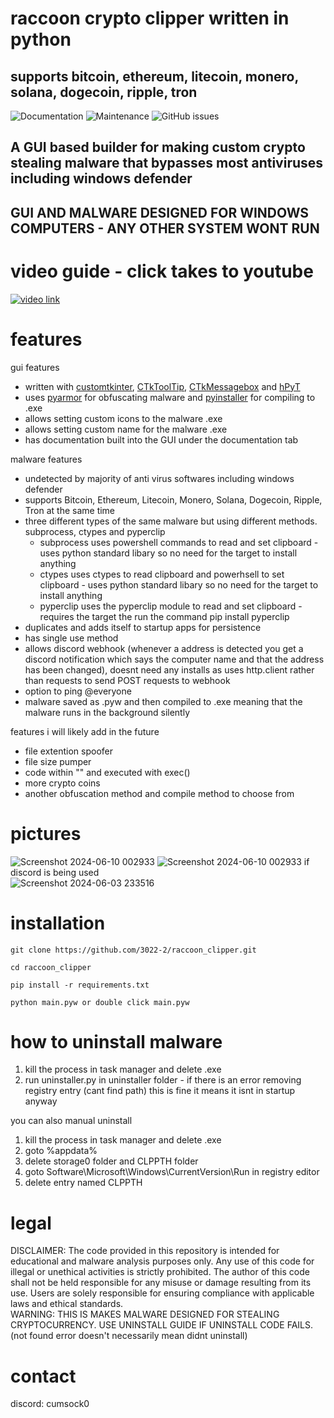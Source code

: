 # raccoon crypto clipper written in python

## **supports bitcoin, ethereum, litecoin, monero, solana, dogecoin, ripple, tron**

![Documentation](https://img.shields.io/badge/documentation-yes-brightgreen)
![Maintenance](https://img.shields.io/maintenance/yes/2025)
![GitHub issues](https://img.shields.io/github/issues/3022-2/raccoon_clipper)

## A GUI based builder for making custom crypto stealing malware that bypasses most antiviruses including windows defender
## GUI AND MALWARE DESIGNED FOR WINDOWS COMPUTERS - ANY OTHER SYSTEM WONT RUN
# video guide - click takes to youtube
[![video link](https://img.youtube.com/vi/Ha9hqmdEzCk/0.jpg)](https://www.youtube.com/watch?v=Ha9hqmdEzCk)
# features
gui features
- written with [customtkinter](https://github.com/TomSchimansky/CustomTkinter), [CTkToolTip](https://github.com/Akascape/CTkToolTip), [CTkMessagebox](https://github.com/Akascape/CTkMessagebox) and [hPyT](https://github.com/Zingzy/hPyT)
- uses [pyarmor](https://github.com/dashingsoft/pyarmor) for obfuscating malware and [pyinstaller](https://github.com/pyinstaller/pyinstaller) for compiling to .exe
- allows setting custom icons to the malware .exe
- allows setting custom name for the malware .exe
- has documentation built into the GUI under the documentation tab

malware features
- undetected by majority of anti virus softwares including windows defender
- supports Bitcoin, Ethereum, Litecoin, Monero, Solana, Dogecoin, Ripple, Tron at the same time
- three different types of the same malware but using different methods. subprocess, ctypes and pyperclip  
    - subprocess uses powershell commands to read and set clipboard - uses python standard libary so no need for the target to install anything
    - ctypes uses ctypes to read clipboard and powerhsell to set clipboard - uses python standard libary so no need for the target to install anything
    - pyperclip uses the pyperclip module to read and set clipboard - requires the target the run the command pip install pyperclip
- duplicates and adds itself to startup apps for persistence
- has single use method
- allows discord webhook (whenever a address is detected you get a discord notification which says the computer name and that the address has been changed), doesnt need any installs as uses http.client rather than requests to send POST requests to webhook 
- option to ping @everyone
- malware saved as .pyw and then compiled to .exe meaning that the malware runs in the background silently

features i will likely add in the future
- file extention spoofer
- file size pumper
- code within "" and executed with exec()
- more crypto coins
- another obfuscation method and compile method to choose from
# pictures
![Screenshot 2024-06-10 002933](https://github.com/3022-2/raccoon_clipper/assets/82278708/93a990cb-6a3f-4bc8-b2b9-1cf73618cb8b)
![Screenshot 2024-06-10 002933](https://github.com/3022-2/raccoon_clipper/assets/82278708/40cfd311-bb40-4bf4-b4ae-96999f3a7c83)
if discord is being used  
![Screenshot 2024-06-03 233516](https://github.com/3022-2/crypto_clipper_builder/assets/82278708/b0111946-3bed-425c-a871-ebf63b9d33f1)
# installation
```console
git clone https://github.com/3022-2/raccoon_clipper.git

cd raccoon_clipper

pip install -r requirements.txt

python main.pyw or double click main.pyw
```
# how to uninstall malware
1. kill the process in task manager and delete .exe
2. run uninstaller.py in uninstaller folder - if there is an error removing registry entry (cant find path) this is fine it means it isnt in startup anyway

you can also manual uninstall
1. kill the process in task manager and delete .exe
2. goto %appdata%
3. delete storage0 folder and CLPPTH folder
4. goto Software\Microsoft\Windows\CurrentVersion\Run in registry editor
5. delete entry named CLPPTH

# legal
DISCLAIMER: The code provided in this repository is intended for educational and malware analysis purposes only. Any use of this code for illegal or unethical activities is strictly prohibited. The author of this code shall not be held responsible for any misuse or damage resulting from its use. Users are solely responsible for ensuring compliance with applicable laws and ethical standards.  
WARNING: THIS IS MAKES MALWARE DESIGNED FOR STEALING CRYPTOCURRENCY. USE UNINSTALL GUIDE IF UNINSTALL CODE FAILS. (not found error doesn't necessarily mean didnt uninstall)

# contact
discord: cumsock0  
